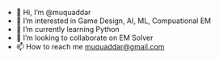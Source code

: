 - 👋 Hi, I’m @muquaddar
- 👀 I’m interested in Game Design, AI, ML, Compuational EM
- 🌱 I’m currently learning Python
- 💞️ I’m looking to collaborate on EM Solver
- 📫 How to reach me muquaddar@gmail.com

<!---
muquaddar/muquaddar is a ✨ special ✨ repository because its `README.md` (this file) appears on your GitHub profile.
You can click the Preview link to take a look at your changes.
--->
